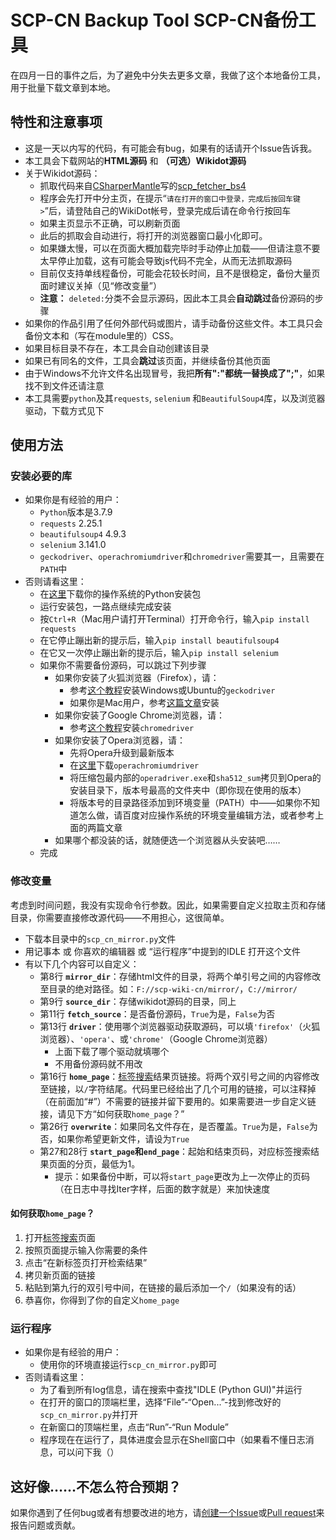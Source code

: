 # SCP-CN Backup Tool SCP-CN备份工具

在四月一日的事件之后，为了避免中分失去更多文章，我做了这个本地备份工具，用于批量下载文章到本地。

## 特性和注意事项
* 这是一天以内写的代码，有可能会有bug，如果有的话请开个Issue告诉我。
* 本工具会下载网站的**HTML源码** 和 **（可选）Wikidot源码**
* 关于Wikidot源码：
    * 抓取代码来自[CSharperMantle](https://github.com/CSharperMantle)写的[scp_fetcher_bs4](https://github.com/CSharperMantle/scp_fetcher_bs4/)
    * 程序会先打开中分主页，在提示“`请在打开的窗口中登录，完成后按回车键>`”后，请登陆自己的WikiDot帐号，登录完成后请在命令行按回车
    * 如果主页显示不正确，可以刷新页面
    * 此后的抓取会自动进行，将打开的浏览器窗口最小化即可。
    * 如果嫌太慢，可以在页面大概加载完毕时手动停止加载——但请注意不要太早停止加载，这有可能会导致js代码不完全，从而无法抓取源码
    * 目前仅支持单线程备份，可能会花较长时间，且不是很稳定，备份大量页面时建议关掉（见“修改变量”）
    * **注意：** `deleted:`分类不会显示源码，因此本工具会**自动跳过**备份源码的步骤
* 如果你的作品引用了任何外部代码或图片，请手动备份这些文件。本工具只会备份文本和（写在module里的）CSS。
* 如果目标目录不存在，本工具会自动创建该目录
* 如果已有同名的文件，工具会**跳过**该页面，并继续备份其他页面
* 由于Windows不允许文件名出现冒号，我把**所有":"都统一替换成了";"**，如果找不到文件还请注意
* 本工具需要`python`及其`requests`, `selenium` 和`BeautifulSoup4`库，以及浏览器驱动，下载方式见下

## 使用方法

### 安装必要的库
* 如果你是有经验的用户：
    * `Python`版本是3.7.9
    * `requests` 2.25.1
    * `beautifulsoup4` 4.9.3
    * `selenium` 3.141.0
    * `geckodriver`、`operachromiumdriver`和`chromedriver`需要其一，且需要在`PATH`中
* 否则请看这里：
    * 在[这里](https://www.python.org/downloads/release/python-379/#Files)下载你的操作系统的Python安装包
    * 运行安装包，一路点继续完成安装
    * 按`Ctrl+R`（Mac用户请打开Terminal）打开命令行，输入`pip install requests`
    * 在它停止蹦出新的提示后，输入`pip install beautifulsoup4`
    * 在它又一次停止蹦出新的提示后，输入`pip install selenium`
    * 如果你不需要备份源码，可以跳过下列步骤
        * 如果你安装了火狐浏览器（Firefox），请：
            * 参考[这个教程](https://blog.csdn.net/rhx_qiuzhi/article/details/80296801)安装Windows或Ubuntu的`geckodriver`
            * 如果你是Mac用户，参考[这篇文章](https://blog.csdn.net/vulnerableyears/article/details/92016645)安装
        * 如果你安装了Google Chrome浏览器，请：
            * 参考[这个教程](https://www.jianshu.com/p/dc0336a0bf50)安装`chromedriver`
        * 如果你安装了Opera浏览器，请：
            * 先将Opera升级到最新版本
            * 在[这里](https://github.com/operasoftware/operachromiumdriver/releases)下载`operachromiumdriver`
            * 将压缩包最内部的`operadriver.exe`和`sha512_sum`拷贝到Opera的安装目录下，版本号最高的文件夹中（即你现在使用的版本）
            * 将版本号的目录路径添加到环境变量（PATH）中——如果你不知道怎么做，请百度对应操作系统的环境变量编辑方法，或者参考上面的两篇文章
        * 如果哪个都没装的话，就随便选一个浏览器从头安装吧……
    * 完成

### 修改变量
考虑到时间问题，我没有实现命令行参数。因此，如果需要自定义拉取主页和存储目录，你需要直接修改源代码——不用担心，这很简单。

* 下载本目录中的`scp_cn_mirror.py`文件
* 用记事本 或 你喜欢的编辑器 或 “运行程序”中提到的IDLE 打开这个文件
* 有以下几个内容可以自定义：
    * 第8行 **`mirror_dir`**：存储html文件的目录，将两个单引号之间的内容修改至目录的绝对路径。如：`F://scp-wiki-cn/mirror/`，`C://mirror/`
    * 第9行 **`source_dir`**：存储wikidot源码的目录，同上
    * 第11行 **`fetch_source`**：是否备份源码，`True`为是，`False`为否
    * 第13行 **`driver`**：使用哪个浏览器驱动获取源码，可以填`'firefox'`（火狐浏览器）、`'opera'`、或`'chrome'`（Google Chrome浏览器）
        * 上面下载了哪个驱动就填哪个
        * 不用备份源码就不用改
    * 第16行 **`home_page`**：[标签搜索](http://scp-wiki-cn.wikidot.com/tag-search)结果页链接。将两个双引号之间的内容修改至链接，以`/`字符结尾。代码里已经给出了几个可用的链接，可以注释掉（在前面加“#”）不需要的链接并留下要用的。如果需要进一步自定义链接，请见下方“如何获取`home_page`？”
    * 第26行 **`overwrite`**：如果同名文件存在，是否覆盖。`True`为是，`False`为否，如果你希望更新文件，请设为`True`
    * 第27和28行 **`start_page`**和**`end_page`**：起始和结束页码，对应标签搜索结果页面的分页，最低为1。
        * 提示：如果备份中断，可以将`start_page`更改为上一次停止的页码（在日志中寻找Iter字样，后面的数字就是）来加快速度

#### 如何获取`home_page`？
1. 打开[标签搜索](http://scp-wiki-cn.wikidot.com/tag-search)页面
2. 按照页面提示输入你需要的条件
3. 点击“在新标签页打开检索结果”
4. 拷贝新页面的链接
5. 粘贴到第九行的双引号中间，在链接的最后添加一个`/`（如果没有的话）
6. 恭喜你，你得到了你的自定义`home_page`

### 运行程序
* 如果你是有经验的用户：
   * 使用你的环境直接运行`scp_cn_mirror.py`即可
* 否则请看这里：
   * 为了看到所有log信息，请在搜索中查找"IDLE (Python GUI)"并运行
   * 在打开的窗口的顶端栏里，选择“File”-“Open...”-找到修改好的`scp_cn_mirror.py`并打开
   * 在新窗口的顶端栏里，点击“Run”-“Run Module”
   * 程序现在在运行了，具体进度会显示在Shell窗口中（如果看不懂日志消息，可以问下我（）

## 这好像……不怎么符合预期？
如果你遇到了任何bug或者有想要改进的地方，请[创建一个Issue](https://github.com/Cynthia7979/scp_cn_mirror/issues/new)或[Pull request](https://github.com/Cynthia7979/scp_cn_mirror/compare)来报告问题或贡献。
